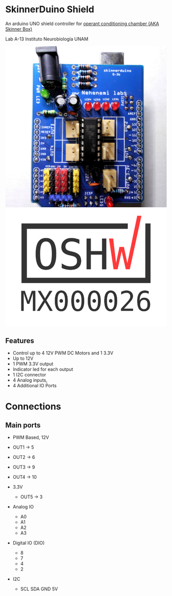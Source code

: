 # SkinnerDuino Shield
An arduino UNO shield controller for [operant conditioning chamber (AKA Skinner Box)](https://en.wikipedia.org/wiki/Operant_conditioning_chamber)

Lab A-13 Instituto Neurobiología UNAM

![SkinnerDuino](https://raw.githubusercontent.com/nehenemilabs/SkinnerDuino/master/imgs/pcb-0-5b.JPG)
![SkinnerDuino](https://raw.githubusercontent.com/nehenemilabs/SkinnerDuino/master/imgs/OSHW_mark_MX000026.png)




## Features
* Control up to 4 12V PWM DC Motors and 1 3.3V
* Up to 12V
* 1 PWM 3.3V output
* Indicator led for each output
* 1 I2C connector
* 4 Analog inputs,
* 4 Additional IO Ports


# Connections
## Main ports

* PWM Based, 12V
 * OUT1 -> 5
 * OUT2 -> 6
 * OUT3 -> 9
 * OUT4 -> 10

* 3.3V
  * OUT5 -> 3

* Analog IO
  * A0
  * A1
  * A2
  * A3
* Digital IO (DIO)
  * 8
  * 7
  * 4
  * 2
* I2C
  * SCL SDA GND 5V
